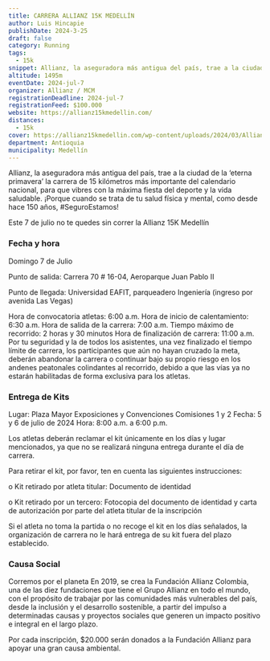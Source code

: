 ```yaml
---
title: CARRERA ALLIANZ 15K MEDELLÍN
author: Luis Hincapie
publishDate: 2024-3-25
draft: false
category: Running
tags:
  - 15k
snippet: Allianz, la aseguradora más antigua del país, trae a la ciudad de la ‘eterna primavera’ la carrera de 15 kilómetros más importante del calendario nacional, para que vibres con la máxima fiesta del deporte y la vida saludable. ¡Porque cuando se trata de tu salud física y mental, como desde hace 150 años, #SeguroEstamos!
altitude: 1495m
eventDate: 2024-jul-7
organizer: Allianz / MCM
registrationDeadline: 2024-jul-7
registrationFeed: $100.000
website: https://allianz15kmedellin.com/
distances:
  - 15k
cover: https://allianz15kmedellin.com/wp-content/uploads/2024/03/Allianz-15k-Medellin-header-principal-2.jpg
department: Antioquia
municipality: Medellín
---
```


Allianz, la aseguradora más antigua del país, trae a la ciudad de la ‘eterna primavera’ la carrera de 15 kilómetros más
importante del calendario nacional, para que vibres con la máxima fiesta del deporte y la vida saludable. ¡Porque cuando
se trata de tu salud física y mental, como desde hace 150 años, #SeguroEstamos!

Este 7 de julio no te quedes sin correr la Allianz 15K Medellín

### Fecha y hora

Domingo 7 de Julio

Punto de salida:
Carrera 70 # 16-04, Aeroparque Juan Pablo II

Punto de llegada:
Universidad EAFIT, parqueadero Ingeniería (ingreso por avenida Las Vegas)

Hora de convocatoria atletas: 6:00 a.m.
Hora de inicio de calentamiento: 6:30 a.m.
Hora de salida de la carrera: 7:00 a.m.
Tiempo máximo de recorrido: 2 horas y 30 minutos
Hora de finalización de carrera: 11:00 a.m.
Por tu seguridad y la de todos los asistentes, una vez finalizado el tiempo límite de carrera, los participantes que aún
no hayan cruzado la meta, deberán abandonar la carrera o continuar bajo su propio riesgo en los andenes peatonales
colindantes al recorrido, debido a que las vías ya no estarán habilitadas de forma exclusiva para los atletas.

### Entrega de Kits

Lugar:
Plaza Mayor Exposiciones y Convenciones
Comisiones 1 y 2
Fecha: 5 y 6 de julio de 2024
Hora: 8:00 a.m. a 6:00 p.m.

Los atletas deberán reclamar el kit únicamente en los días y lugar mencionados, ya que no se realizará ninguna entrega
durante el día de carrera.

Para retirar el kit, por favor, ten en cuenta las siguientes instrucciones:

o Kit retirado por atleta titular: Documento de identidad

o Kit retirado por un tercero: Fotocopia del documento de identidad y carta de autorización por parte del atleta titular
de la inscripción

Si el atleta no toma la partida o no recoge el kit en los días señalados, la organización de carrera no le hará entrega
de su kit fuera del plazo establecido.

### Causa Social

Corremos por el planeta
En 2019, se crea la Fundación Allianz Colombia, una de las diez fundaciones que tiene el Grupo Allianz en todo el mundo,
con el propósito de trabajar por las comunidades más vulnerables del país, desde la inclusión y el desarrollo
sostenible, a partir del impulso a determinadas causas y proyectos sociales que generen un impacto positivo e integral
en el largo plazo.

Por cada inscripción, $20.000 serán donados a la Fundación Allianz para apoyar una gran causa ambiental.
